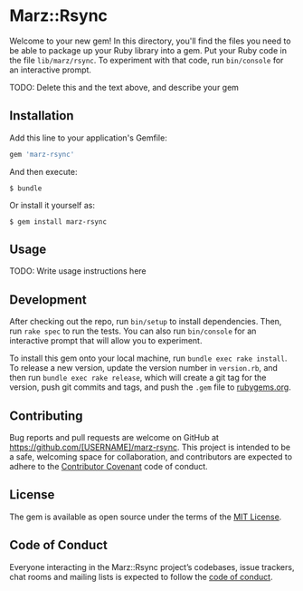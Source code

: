 # Marz::Rsync

Welcome to your new gem! In this directory, you'll find the files you need to be able to package up your Ruby library into a gem. Put your Ruby code in the file `lib/marz/rsync`. To experiment with that code, run `bin/console` for an interactive prompt.

TODO: Delete this and the text above, and describe your gem

## Installation

Add this line to your application's Gemfile:

```ruby
gem 'marz-rsync'
```

And then execute:

    $ bundle

Or install it yourself as:

    $ gem install marz-rsync

## Usage

TODO: Write usage instructions here

## Development

After checking out the repo, run `bin/setup` to install dependencies. Then, run `rake spec` to run the tests. You can also run `bin/console` for an interactive prompt that will allow you to experiment.

To install this gem onto your local machine, run `bundle exec rake install`. To release a new version, update the version number in `version.rb`, and then run `bundle exec rake release`, which will create a git tag for the version, push git commits and tags, and push the `.gem` file to [rubygems.org](https://rubygems.org).

## Contributing

Bug reports and pull requests are welcome on GitHub at https://github.com/[USERNAME]/marz-rsync. This project is intended to be a safe, welcoming space for collaboration, and contributors are expected to adhere to the [Contributor Covenant](http://contributor-covenant.org) code of conduct.

## License

The gem is available as open source under the terms of the [MIT License](https://opensource.org/licenses/MIT).

## Code of Conduct

Everyone interacting in the Marz::Rsync project’s codebases, issue trackers, chat rooms and mailing lists is expected to follow the [code of conduct](https://github.com/[USERNAME]/marz-rsync/blob/master/CODE_OF_CONDUCT.md).
